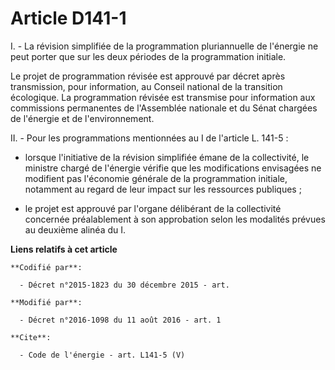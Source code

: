 # Article D141-1

I. - La révision simplifiée de la programmation pluriannuelle de l'énergie ne peut porter que sur les deux périodes de la
programmation initiale. 

Le projet de programmation révisée est approuvé par décret après transmission, pour information, au Conseil national de la
transition écologique. La programmation révisée est transmise pour information aux commissions permanentes de l'Assemblée
nationale et du Sénat chargées de l'énergie et de l'environnement. 

II. - Pour les programmations mentionnées au I de l'article L. 141-5 :

- lorsque l'initiative de la révision simplifiée émane de la collectivité, le ministre chargé de l'énergie vérifie que les
modifications envisagées ne modifient pas l'économie générale de la programmation initiale, notamment au regard de leur
impact sur les ressources publiques ;

- le projet est approuvé par l'organe délibérant de la collectivité concernée préalablement à son approbation selon les
modalités prévues au deuxième alinéa du I.

**Liens relatifs à cet article**

	**Codifié par**:

	  - Décret n°2015-1823 du 30 décembre 2015 - art.

	**Modifié par**:

	  - Décret n°2016-1098 du 11 août 2016 - art. 1

	**Cite**:

	  - Code de l'énergie - art. L141-5 (V)
